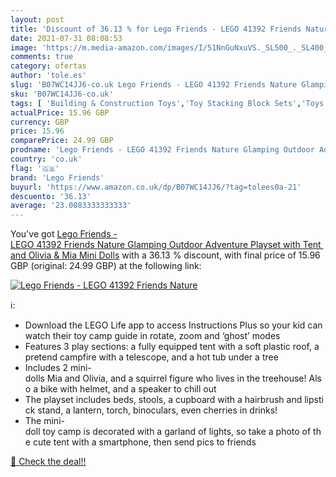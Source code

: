 ```yaml
---
layout: post
title: 'Discount of 36.13 % for Lego Friends - LEGO 41392 Friends Nature'
date: 2021-07-31 08:08:53
image: 'https://m.media-amazon.com/images/I/51NnGuNxuVS._SL500_._SL400_.jpg'
comments: true
category: ofertas
author: 'tole.es'
slug: 'B07WC14JJ6-co.uk Lego Friends - LEGO 41392 Friends Nature Glamping...'
sku: 'B07WC14JJ6-co.uk'
tags: [ 'Building & Construction Toys','Toy Stacking Block Sets','Toys & Games','Toys Store','lego','lego friends', ]
actualPrice: 15.96 GBP
currency: GBP
price: 15.96
comparePrice: 24.99 GBP
prodname: 'Lego Friends - LEGO 41392 Friends Nature Glamping Outdoor Adventure Playset with Tent and Olivia & Mia Mini Dolls'
country: 'co.uk'
flag: '🇬🇧'
brand: 'Lego Friends'
buyurl: 'https://www.amazon.co.uk/dp/B07WC14JJ6/?tag=tolees0a-21'
descuento: '36.13'
average: '23.0083333333333'
---
```


You've got [Lego Friends - LEGO 41392 Friends Nature Glamping Outdoor Adventure Playset with Tent and Olivia & Mia Mini Dolls](https://www.amazon.co.uk/dp/B07WC14JJ6/?tag=tolees0a-21) with a  36.13 % discount, with final price of 15.96 GBP (original: 24.99 GBP) at the following link:

[![Lego Friends - LEGO 41392 Friends Nature](https://m.media-amazon.com/images/I/51NnGuNxuVS._SL500_._SL400_.jpg)](https://www.amazon.co.uk/dp/B07WC14JJ6/?tag=tolees0a-21)

ℹ️:

- Download the LEGO Life app to access Instructions Plus so your kid can watch their toy camp guide in rotate, zoom and ‘ghost’ modes
- Features 3 play sections: a fully equipped tent with a soft plastic roof, a pretend campfire with a telescope, and a hot tub under a tree
- Includes 2 mini-dolls Mia and Olivia, and a squirrel figure who lives in the treehouse! Also a bike with helmet, and a speaker to chill out
- The playset includes beds, stools, a cupboard with a hairbrush and lipstick stand, a lantern, torch, binoculars, even cherries in drinks!
- The mini-doll toy camp is decorated with a garland of lights, so take a photo of the cute tent with a smartphone, then send pics to friends

[🛒 Check the deal!!](https://www.amazon.co.uk/dp/B07WC14JJ6/?tag=tolees0a-21)
